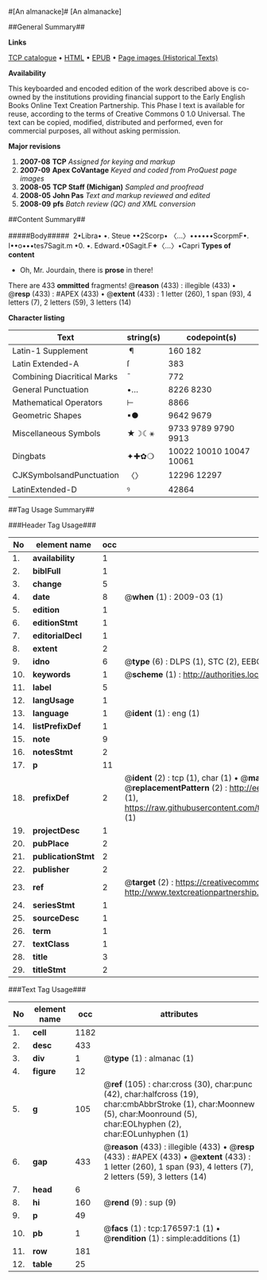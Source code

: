 #[An almanacke]#
[An almanacke]

##General Summary##

**Links**

[TCP catalogue](http://www.ota.ox.ac.uk/tcp/)  • 
[HTML](http://tei.it.ox.ac.uk/tcp/Texts-HTML/free/A17/A17123.html)  • 
[EPUB](http://tei.it.ox.ac.uk/tcp/Texts-EPUB/free/A17/A17123.epub) • 
[Page images (Historical Texts)](https://data.historicaltexts.jisc.ac.uk/view?pubId=eebo-99844057e&pageId=eebo-99844057e-176597-1)

**Availability**

This keyboarded and encoded edition of the
	       work described above is co-owned by the institutions
	       providing financial support to the Early English Books
	       Online Text Creation Partnership. This Phase I text is
	       available for reuse, according to the terms of Creative
	       Commons 0 1.0 Universal. The text can be copied,
	       modified, distributed and performed, even for
	       commercial purposes, all without asking permission.

**Major revisions**

1. __2007-08__ __TCP__ *Assigned for keying and markup*
1. __2007-09__ __Apex CoVantage__ *Keyed and coded from ProQuest page images*
1. __2008-05__ __TCP Staff (Michigan)__ *Sampled and proofread*
1. __2008-05__ __John Pas__ *Text and markup reviewed and edited*
1. __2008-09__ __pfs__ *Batch review (QC) and XML conversion*

##Content Summary##

#####Body#####
 2•Libra• •. Steue ••2Scorp• 〈…〉••••••ScorpmF•. I••o•••tes7Sagit.m •0. •. Edward.•0Sagit.F✦〈…〉•Capri
**Types of content**

  * Oh, Mr. Jourdain, there is **prose** in there!

There are 433 **ommitted** fragments! 
 @__reason__ (433) : illegible (433)  •  @__resp__ (433) : #APEX (433)  •  @__extent__ (433) : 1 letter (260), 1 span (93), 4 letters (7), 2 letters (59), 3 letters (14)

**Character listing**


|Text|string(s)|codepoint(s)|
|---|---|---|
|Latin-1 Supplement| ¶|160 182|
|Latin Extended-A|ſ|383|
|Combining             Diacritical Marks|̄|772|
|General Punctuation|•…|8226 8230|
|Mathematical Operators|⊢|8866|
|Geometric Shapes|▪●|9642 9679|
|Miscellaneous Symbols|★☽☾⚹|9733 9789 9790 9913|
|Dingbats|✦✚✿❍|10022 10010 10047 10061|
|CJKSymbolsandPunctuation|〈〉|12296 12297|
|LatinExtended-D|ꝰ|42864|

##Tag Usage Summary##

###Header Tag Usage###

|No|element name|occ|attributes|
|---|---|---|---|
|1.|__availability__|1||
|2.|__biblFull__|1||
|3.|__change__|5||
|4.|__date__|8| @__when__ (1) : 2009-03 (1)|
|5.|__edition__|1||
|6.|__editionStmt__|1||
|7.|__editorialDecl__|1||
|8.|__extent__|2||
|9.|__idno__|6| @__type__ (6) : DLPS (1), STC (2), EEBO-CITATION (1), PROQUEST (1), VID (1)|
|10.|__keywords__|1| @__scheme__ (1) : http://authorities.loc.gov/ (1)|
|11.|__label__|5||
|12.|__langUsage__|1||
|13.|__language__|1| @__ident__ (1) : eng (1)|
|14.|__listPrefixDef__|1||
|15.|__note__|9||
|16.|__notesStmt__|2||
|17.|__p__|11||
|18.|__prefixDef__|2| @__ident__ (2) : tcp (1), char (1)  •  @__matchPattern__ (2) : ([0-9\-]+):([0-9IVX]+) (1), (.+) (1)  •  @__replacementPattern__ (2) : http://eebo.chadwyck.com/downloadtiff?vid=$1&page=$2 (1), https://raw.githubusercontent.com/textcreationpartnership/Texts/master/tcpchars.xml#$1 (1)|
|19.|__projectDesc__|1||
|20.|__pubPlace__|2||
|21.|__publicationStmt__|2||
|22.|__publisher__|2||
|23.|__ref__|2| @__target__ (2) : https://creativecommons.org/publicdomain/zero/1.0/ (1), http://www.textcreationpartnership.org/docs/. (1)|
|24.|__seriesStmt__|1||
|25.|__sourceDesc__|1||
|26.|__term__|1||
|27.|__textClass__|1||
|28.|__title__|3||
|29.|__titleStmt__|2||


###Text Tag Usage###

|No|element name|occ|attributes|
|---|---|---|---|
|1.|__cell__|1182||
|2.|__desc__|433||
|3.|__div__|1| @__type__ (1) : almanac (1)|
|4.|__figure__|12||
|5.|__g__|105| @__ref__ (105) : char:cross (30), char:punc (42), char:halfcross (19), char:cmbAbbrStroke (1), char:Moonnew (5), char:Moonround (5), char:EOLhyphen (2), char:EOLunhyphen (1)|
|6.|__gap__|433| @__reason__ (433) : illegible (433)  •  @__resp__ (433) : #APEX (433)  •  @__extent__ (433) : 1 letter (260), 1 span (93), 4 letters (7), 2 letters (59), 3 letters (14)|
|7.|__head__|6||
|8.|__hi__|160| @__rend__ (9) : sup (9)|
|9.|__p__|49||
|10.|__pb__|1| @__facs__ (1) : tcp:176597:1 (1)  •  @__rendition__ (1) : simple:additions (1)|
|11.|__row__|181||
|12.|__table__|25||
